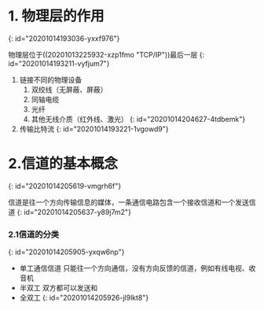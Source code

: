 # 1. 物理层的作用
{: id="20201014193036-yxxf976"}

物理层位于((20201013225932-xzp1fmo "TCP/IP"))最后一层
{: id="20201014193211-vyfjum7"}

1. 链接不同的物理设备
   1. 双绞线（无屏蔽、屏蔽）
   2. 同轴电缆
   3. 光纤
   4. 其他无线介质（红外线、激光）
   {: id="20201014204627-4tdbemk"}
2. 传输比特流
{: id="20201014193221-1vgowd9"}

# 2.信道的基本概念
{: id="20201014205619-vmgrh6f"}

信道是往一个方向传输信息的媒体，一条通信电路包含一个接收信道和一个发送信道
{: id="20201014205637-y89j7m2"}

### 2.1信道的分类
{: id="20201014205905-yxqw6np"}

- 单工通信信道
  只能往一个方向通信，没有方向反馈的信道，例如有线电视、收音机
- 半双工
  双方都可以发送和
- 全双工
{: id="20201014205926-jl9lkt8"}
